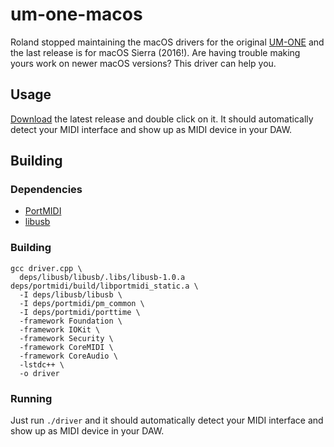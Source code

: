 # um-one-macos

Roland stopped maintaining the macOS drivers for the original [UM-ONE](https://www.roland.com/us/products/um-one/) and the last release is for macOS Sierra (2016!). Are having trouble making yours work on newer macOS versions? This driver can help you.

## Usage

[Download](https://github.com/giulioz/um-one-macos/releases/latest/download/driver) the latest release and double click on it. It should automatically detect your MIDI interface and show up as MIDI device in your DAW.

## Building

### Dependencies

- [PortMIDI](https://github.com/PortMidi/portmidi)
- [libusb](https://github.com/libusb/libusb)

### Building

```
gcc driver.cpp \
  deps/libusb/libusb/.libs/libusb-1.0.a deps/portmidi/build/libportmidi_static.a \
  -I deps/libusb/libusb \
  -I deps/portmidi/pm_common \
  -I deps/portmidi/porttime \
  -framework Foundation \
  -framework IOKit \
  -framework Security \
  -framework CoreMIDI \
  -framework CoreAudio \
  -lstdc++ \
  -o driver
```

### Running

Just run `./driver` and it should automatically detect your MIDI interface and show up as MIDI device in your DAW.
